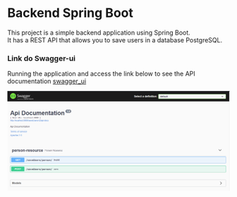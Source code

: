 # Backend Spring Boot

This project is a simple backend application using Spring Boot.  
It has a REST API that allows you to save users in a database PostgreSQL.

### Link do Swagger-ui

Running the application and access the link below to see the API documentation [swagger_ui](http://localhost:8080/saveUsers/swagger-ui/index.html#/)

![Swagger screen](./images/swagger-ui.png)
